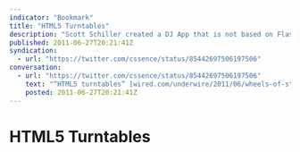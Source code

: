 ```yaml
---
indicator: "Bookmark"
title: "HTML5 Turntables"
description: "Scott Schiller created a DJ App that is not based on Flash."
published: 2011-06-27T20:21:41Z
syndication:
  - url: "https://twitter.com/cssence/status/85442697506197506"
conversation:
  - url: "https://twitter.com/cssence/status/85442697506197506"
    text: "“HTML5 turntables” [wired.com/underwire/2011/06/wheels-of-steel-html5-dj-app](https://www.wired.com/underwire/2011/06/wheels-of-steel-html5-dj-app/)"
    posted: 2011-06-27T20:21:41Z
---
```


# HTML5 Turntables

